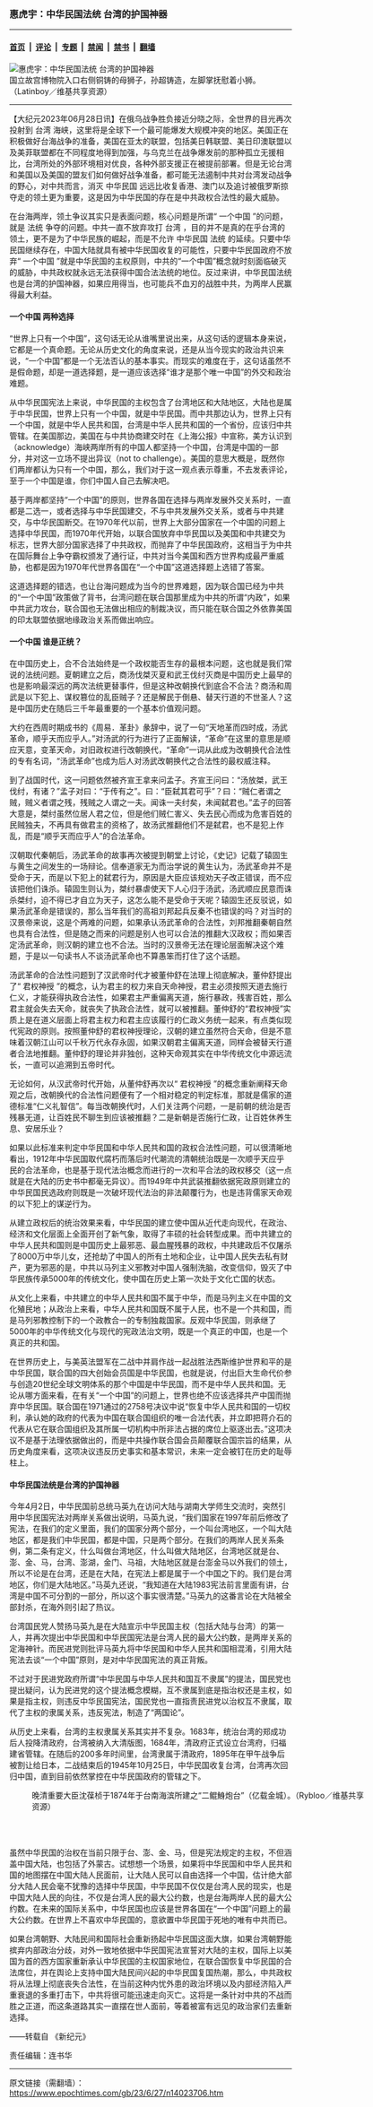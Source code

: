 ### 惠虎宇：中华民国法统 台湾的护国神器

---

#### [首页](../../../..?n14023706) &nbsp;|&nbsp; [评论](../../../../../epoch-comment?n14023706) &nbsp;|&nbsp; [专题](../../../../../epoch-special?n14023706) &nbsp;|&nbsp; [禁闻](../../../../../epoch-news?n14023706) &nbsp;|&nbsp; [禁书](../../../../../books?n14023706) &nbsp;|&nbsp; [翻墙](https://github.com/gfw-breaker/nogfw/blob/master/README.md?n14023706)


<div><img alt="惠虎宇：中华民国法统 台湾的护国神器" class="attachment-djy_600_400 size-djy_600_400 wp-post-image" src="https://i.epochtimes.com/assets/uploads/2023/06/id14023707-National_Palace_Museum_RightSide_Lion-600x400.jpg"/>
<div class="caption">
 国立故宫博物院入口右侧铜铸的母狮子，孙超铸造，左脚掌抚慰着小狮。（Latinboy／维基共享资源）
</div></div><hr/><div class="post_content" id="artbody" itemprop="articleBody">
 <!-- article content begin -->
 <p>
  【大纪元2023年06月28日讯】在俄乌战争胜负接近分晓之际，全世界的目光再次投射到
  <ok href="https://www.epochtimes.com/gb/tag/%E5%8F%B0%E6%B9%BE.html">
   台湾
  </ok>
  海峡，这里将是全球下一个最可能爆发大规模冲突的地区。美国正在积极做好台海战争的准备，美国在亚太的联盟，包括美日韩联盟、美日印澳联盟以及美菲联盟都在不同程度地得到加强，与乌克兰在战争爆发前的那种孤立无援相比，台湾所处的外部环境相对优良，各种外部支援正在被提前部署。但是无论台湾和美国以及美国的盟友们如何做好战争准备，都可能无法遏制中共对台湾发动战争的野心，对中共而言，消灭
  <ok href="https://www.epochtimes.com/gb/tag/%E4%B8%AD%E5%8D%8E%E6%B0%91%E5%9B%BD.html">
   中华民国
  </ok>
  远远比收复香港、澳门以及追讨被俄罗斯掠夺走的领土更为重要，这是因为中华民国的存在是中共政权合法性的最大威胁。
 </p>
 <p>
  在台海两岸，领土争议其实只是表面问题，核心问题是所谓“
  <ok href="https://www.epochtimes.com/gb/tag/%E4%B8%80%E4%B8%AA%E4%B8%AD%E5%9B%BD.html">
   一个中国
  </ok>
  ”的问题，就是
  <ok href="https://www.epochtimes.com/gb/tag/%E6%B3%95%E7%BB%9F.html">
   法统
  </ok>
  争夺的问题。中共一直不放弃攻打
  <ok href="https://www.epochtimes.com/gb/tag/%E5%8F%B0%E6%B9%BE.html">
   台湾
  </ok>
  ，目的并不是真的在乎台湾的领土，更不是为了中华民族的崛起，而是不允许
  <ok href="https://www.epochtimes.com/gb/tag/%E4%B8%AD%E5%8D%8E%E6%B0%91%E5%9B%BD.html">
   中华民国
  </ok>
  <ok href="https://www.epochtimes.com/gb/tag/%E6%B3%95%E7%BB%9F.html">
   法统
  </ok>
  的延续。只要中华民国继续存在，中国大陆就具有被中华民国收复的可能性，只要中华民国政府不放弃“
  <ok href="https://www.epochtimes.com/gb/tag/%E4%B8%80%E4%B8%AA%E4%B8%AD%E5%9B%BD.html">
   一个中国
  </ok>
  ”就是中华民国的主权原则，中共的“一个中国”概念就时刻面临破灭的威胁，中共政权就永远无法获得中国合法法统的地位。反过来讲，中华民国法统也是台湾的护国神器，如果应用得当，也可能兵不血刃的战胜中共，为两岸人民赢得最大利益。
 </p>
 <h4>
  一个中国 两种选择
 </h4>
 <p>
  “世界上只有一个中国”，这句话无论从谁嘴里说出来，从这句话的逻辑本身来说，它都是一个真命题。无论从历史文化的角度来说，还是从当今现实的政治共识来说，“一个中国”都是一个无法否认的基本事实。而现实的难度在于，这句话虽然不是假命题，却是一道选择题，是一道应该选择“谁才是那个唯一中国”的外交和政治难题。
 </p>
 <p>
  从中华民国宪法上来说，中华民国的主权包含了台湾地区和大陆地区，大陆也是属于中华民国，世界上只有一个中国，就是中华民国。而中共那边认为，世界上只有一个中国，就是中华人民共和国，台湾是中华人民共和国的一个省份，应该归中共管辖。在美国那边，美国在与中共协商建交时在《上海公报》中宣称，美方认识到（acknowledge）海峡两岸所有的中国人都坚持一个中国，台湾是中国的一部分，并对这一立场不提出异议（not to challenge）。美国的意思大概是，既然你们两岸都认为只有一个中国，那么，我们对于这一观点表示尊重，不去发表评论，至于一个中国是谁，你们中国人自己去解决吧。
 </p>
 <p>
  基于两岸都坚持“一个中国”的原则，世界各国在选择与两岸发展外交关系时，一直都是二选一，或者选择与中华民国建交，不与中共发展外交关系，或者与中共建交，与中华民国断交。在1970年代以前，世界上大部分国家在一个中国的问题上选择中华民国，而1970年代开始，以联合国放弃中华民国以及美国和中共建交为标志，世界大部分国家选择了中共政权，而抛弃了中华民国政府，这相当于为中共在国际舞台上争夺霸权颁发了通行证，中共对当今美国和西方世界构成最严重威胁，也都是因为1970年代世界各国在“一个中国”这道选择题上选错了答案。
 </p>
 <p>
  这道选择题的错选，也让台海问题成为当今的世界难题，因为联合国已经为中共的“一个中国”政策做了背书，台湾问题在联合国那里成为中共的所谓“内政”，如果中共武力攻台，联合国也无法做出相应的制裁决议，而只能在联合国之外依靠美国的印太联盟依据地缘政治关系而做出响应。
 </p>
 <h4>
  一个中国 谁是正统？
 </h4>
 <p>
  在中国历史上，合不合法始终是一个政权能否生存的最根本问题，这也就是我们常说的法统问题。夏朝建立之后，商汤伐桀灭夏和武王伐纣灭商是中国历史上最早的也是影响最深远的两次法统更替事件，但是这种改朝换代到底合不合法？商汤和周武是以下犯上、谋权篡位的乱臣贼子？还是解民于倒悬、替天行道的不世圣人？这是中国历史在随后三千年最重要的一个基本价值观问题。
 </p>
 <p>
  大约在西周时期成书的《周易．革卦》彖辞中，说了一句“天地革而四时成，汤武革命，顺乎天而应乎人。”对汤武的行为进行了正面解读，“革命”在这里的意思是顺应天意，变革天命，对旧政权进行改朝换代，“革命”一词从此成为改朝换代合法性的专有名词，“汤武革命”也成为后人对汤武改朝换代之合法性的最权威注释。
 </p>
 <p>
  到了战国时代，这一问题依然被齐宣王拿来问孟子。齐宣王问曰：“汤放桀，武王伐纣，有诸？”孟子对曰：“于传有之”。曰：“臣弑其君可乎”？曰：“贼仁者谓之贼，贼义者谓之残，残贼之人谓之一夫。闻诛一夫纣矣，未闻弑君也。”孟子的回答大意是，桀纣虽然位居人君之位，但是他们贼仁害义、失去民心而成为危害百姓的民贼独夫，不再具有做君主的资格了，故汤武推翻他们不是弑君，也不是犯上作乱，而是“顺乎天而应乎人”的合法革命。
 </p>
 <p>
  汉朝取代秦朝后，汤武革命的故事再次被提到朝堂上讨论，《史记》记载了辕固生与黄生之间发生的一场辩论。信奉道家无为而治学说的黄生认为，汤武革命并不是受命于天，而是以下犯上的弑君行为，原因是大臣应该规劝天子改正错误，而不应该把他们诛杀。辕固生则认为，桀纣暴虐使天下人心归于汤武，汤武顺应民意而诛杀桀纣，迫不得已才自立为天子，这怎么能不是受命于天呢？辕固生还反驳说，如果汤武革命是错误的，那么当年我们的高祖刘邦起兵反秦不也错误的吗？对当时的汉景帝来说，这是个两难的问题，如果承认汤武革命的合法性，刘邦推翻秦朝自然也具有合法性，但是随之而来的问题是别人也可以合法的推翻大汉政权；而如果否定汤武革命，则汉朝的建立也不合法。当时的汉景帝无法在理论层面解决这个难题，于是以一句读书人不谈汤武革命也不算愚笨而打住了这个话题。
 </p>
 <p>
  汤武革命的合法性问题到了汉武帝时代才被董仲舒在法理上彻底解决，董仲舒提出了“
  <ok href="https://www.epochtimes.com/gb/tag/%E5%90%9B%E6%9D%83%E7%A5%9E%E6%8E%88.html">
   君权神授
  </ok>
  ”的概念，认为君主的权力来自天命神授，君主必须按照天道去施行仁义，才能获得执政合法性，如果君主严重偏离天道，施行暴政，残害百姓，那么君主就会失去天命，就丧失了执政合法性，就可以被推翻。董仲舒的“君权神授”实质上是在道义层面上将君主权力和君主应该履行的仁政义务统一起来，有点类似现代宪政的原则。按照董仲舒的君权神授理论，汉朝的建立虽然符合天命，但是不意味着汉朝江山可以千秋万代永存永固，如果汉朝君主偏离天道，同样会被替天行道者合法地推翻。董仲舒的理论并非独创，这种天命观其实在中华传统文化中源远流长，一直可以追溯到五帝时代。
 </p>
 <p>
  无论如何，从汉武帝时代开始，从董仲舒再次以“
  <ok href="https://www.epochtimes.com/gb/tag/%E5%90%9B%E6%9D%83%E7%A5%9E%E6%8E%88.html">
   君权神授
  </ok>
  ”的概念重新阐释天命观之后，改朝换代的合法性问题便有了一个相对稳定的判定标准，那就是儒家的道德标准“仁义礼智信”。每当改朝换代时，人们关注两个问题，一是前朝的统治是否残暴无道，让百姓民不聊生到应该被推翻？二是新朝是否施行仁政，让百姓休养生息、安居乐业？
 </p>
 <p>
  如果以此标准来判定中华民国和中华人民共和国的政权合法性问题，可以很清晰地看出，1912年中华民国取代腐朽而落后时代潮流的清朝统治既是一次顺乎天应乎民的合法革命，也是基于现代法治概念而进行的一次和平合法的政权移交（这一点就是在大陆的历史书中都毫无异议）。而1949年中共武装推翻依据宪政原则建立的中华民国民选政府则既是一次破坏现代法治的非法颠覆行为，也是违背儒家天命观的以下犯上的谋逆行为。
 </p>
 <p>
  从建立政权后的统治效果来看，中华民国的建立使中国从近代走向现代，在政治、经济和文化层面上全面开创了新气象，取得了丰硕的社会转型成果。而中共建立的中华人民共和国则是中国历史上最邪恶、最血腥残暴的政权，中共建政后不仅屠杀了8000万中华儿女，还抢劫了中国人的所有土地和企业，让中国人民失去私有财产，更为邪恶的是，中共以马列主义邪教对中国人强制洗脑，改变信仰，毁灭了中华民族传承5000年的传统文化，使中国在历史上第一次处于文化亡国的状态。
 </p>
 <p>
  从文化上来看，中共建立的中华人民共和国不属于中华，而是马列主义在中国的文化殖民地；从政治上来看，中华人民共和国既不属于人民，也不是一个共和国，而是马列邪教控制下的一个政教合一的专制独裁国家。反观中华民国，则承继了5000年的中华传统文化与现代的宪政法治文明，既是一个真正的中国，也是一个真正的共和国。
 </p>
 <p>
  在世界历史上，与美英法盟军在二战中并肩作战一起战胜法西斯维护世界和平的是中华民国，联合国的四大创始会员国是中华民国，也就是说，付出巨大生命代价参与创造20世纪全球文明体系的那个中国是中华民国，而不是中华人民共和国。无论从哪方面来看，在有关“一个中国”的问题上，世界也绝不应该选择共产中国而抛弃中华民国。联合国在1971通过的2758号决议中说“恢复中华人民共和国的一切权利，承认她的政府的代表为中国在联合国组织的唯一合法代表，并立即把蒋介石的代表从它在联合国组织及其所属一切机构中所非法占据的席位上驱逐出去。”这项决议不是基于法理依据做出的，而是中共操作联合国会员颠覆联合国宗旨的结果，从历史角度来看，这项决议违反历史事实和基本常识，未来一定会被钉在历史的耻辱柱上。
 </p>
 <h4>
  中华民国法统是台湾的护国神器
 </h4>
 <p>
  今年4月2日，中华民国前总统马英九在访问大陆与湖南大学师生交流时，突然引用中华民国宪法对两岸关系做出说明，马英九说，“我们国家在1997年前后修改了宪法，在我们的定义里面，我们的国家分两个部分，一个叫台湾地区，一个叫大陆地区，都是我们中华民国，都是中国，只是两个部分。在我们的两岸人民关系条例，第二条有定义，什么叫做台湾地区，什么叫做大陆地区，台湾地区就是台、澎、金、马，台湾、澎湖，金门、马祖，大陆地区就是台澎金马以外我们的领土，所以不论是在台湾，还是在大陆，在宪法上都是属于一个中国之下的。我们是台湾地区，你们是大陆地区。”马英九还说，“我知道在大陆1983宪法前言里面有讲，台湾是中国不可分割的一部分，所以这个事实很清楚。”马英九的这番言论在大陆被全部封杀，在海外则引起了热议。
 </p>
 <p>
  台湾国民党人赞扬马英九是在大陆宣示中华民国主权（包括大陆与台湾）的第一人，并再次提出中华民国和中华民国宪法是台湾人民的最大公约数，是两岸关系的定海神针。而民进党则批评马英九将中华民国和中华人民共和国相混淆，引用大陆宪法去谈“一个中国”原则，是对中华民国宪法的真正背叛。
 </p>
 <p>
  不过对于民进党政府所谓“中华民国与中华人民共和国互不隶属”的提法，国民党也提出疑问，认为民进党的这个提法概念模糊，互不隶属到底是指治权还是主权，如果是指主权，则违反中华民国宪法，国民党也一直指责民进党以治权互不隶属，取代了主权的隶属关系，违反宪法，制造了“两国论”。
 </p>
 <p>
  从历史上来看，台湾的主权隶属关系其实并不复杂。1683年，统治台湾的郑成功后人投降清政府，台湾被纳入大清版图，1684年，清政府正式设立台湾府，归福建省管辖。在随后的200多年时间里，台湾隶属于清政府，1895年在甲午战争后被割让给日本，二战结束后的1945年10月25日，中华民国收复台湾，台湾再次回归中国，直到目前依然掌控在中华民国政府的管辖之下。
 </p>
 <figure aria-describedby="caption-attachment-14023709" class="wp-caption alignnone" id="attachment_14023709" style="width: 600px">
  <ok href="https://i.epochtimes.com/assets/uploads/2023/06/id14023709-Eternal_Golden_Fortress_Taiwan.jpg" target="_blank">
   <img alt="" class="size-large wp-image-14023709" src="https://i.epochtimes.com/assets/uploads/2023/06/id14023709-Eternal_Golden_Fortress_Taiwan-600x399.jpg"/>
  </ok>
  <br/><figcaption class="wp-caption-text" id="caption-attachment-14023709">
   晚清重要大臣沈葆桢于1874年于台南海滨所建之“二鲲鯓炮台”（亿载金城）。（Rybloo／维基共享资源）
  </figcaption><br/>
 </figure><br/>
 <p>
  虽然中华民国的治权在当前只限于台、澎、金、马，但是宪法规定的主权，不但涵盖中国大陆，也包括了外蒙古。试想想一个场景，如果将中华民国和中华人民共和国的地图摆在中国大陆人民面前，让大陆人民可以自由选择一个中国，估计绝大部分大陆人民会毫不犹豫的选择中华民国，中华民国不仅仅是台湾人民的现实，也是中国大陆人民的向往，不仅是台湾人民的最大公约数，也是台海两岸人民的最大公约数。在未来的国际关系中，中华民国也应该是世界各国在“一个中国”问题上的最大公约数。在世界上不喜欢中华民国的，意欲置中华民国于死地的唯有中共而已。
 </p>
 <p>
  如果台湾朝野、大陆民间和国际社会重新扬起中华民国这面大旗，如果台湾朝野能摈弃内部政治分歧，对外一致地依据中华民国宪法宣誓对大陆的主权，国际上以美国为首的西方国家重新承认中华民国的主权国家地位，在联合国恢复中华民国的合法席位，并在舆论上支持中国大陆民间兴起的中华民国复国热潮，那么，中共政权将从法理上彻底丧失合法性，在当前这种内忧外患的政治环境以及内部经济陷入严重衰退的多重打击下，中共将很可能迅速走向灭亡。这将是一条针对中共的不战而胜之正道，而这条道路其实一直摆在世人面前，等着被富有远见的政治家们去重新选择。
 </p>
 <p>
  ——转载自
  <ok href="https://www.epochweekly.com/">
   《新纪元》
  </ok>
 </p>
 <p>
  责任编辑：连书华
 </p>
 <!-- article content end -->
 <div id="below_article_ad">
 </div>
</div>


---

原文链接（需翻墙）：https://www.epochtimes.com/gb/23/6/27/n14023706.htm